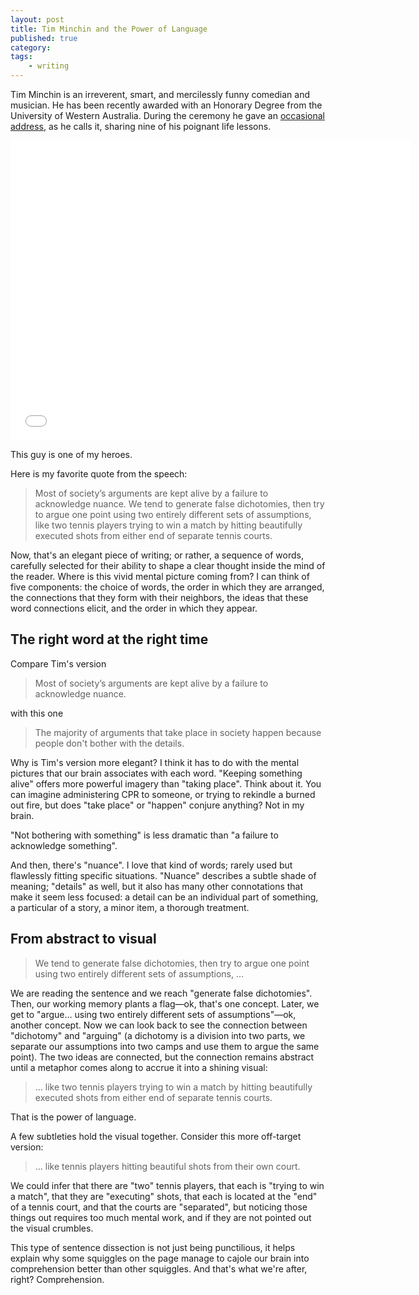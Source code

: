 ```yaml
---
layout: post
title: Tim Minchin and the Power of Language
published: true
category:
tags:
    - writing
---
```


Tim Minchin is an irreverent, smart, and mercilessly funny comedian and musician. He has been recently awarded with an Honorary Degree from the University of Western Australia. During the ceremony he gave an [occasional address](http://www.timminchin.com/2013/09/25/occasional-address/), as he calls it, sharing nine of his poignant life lessons.

<iframe width="640" height="480" src="//www.youtube.com/embed/yoEezZD71sc" frameborder="0" allowfullscreen></iframe>

<!--excerpt-->

This guy is one of my heroes.

Here is my favorite quote from the speech:

> Most of society’s arguments are kept alive by a failure to acknowledge nuance. We tend to generate false dichotomies, then try to argue one point using two entirely different sets of assumptions, like two tennis players trying to win a match by hitting beautifully executed shots from either end of separate tennis courts.

Now, that's an elegant piece of writing; or rather, a sequence of words, carefully selected for their ability to shape a clear thought inside the mind of the reader. Where is this vivid mental picture coming from? I can think of five components: the choice of words, the order in which they are arranged, the connections that they form with their neighbors, the ideas that these word connections elicit, and the order in which they appear.

## The right word at the right time

Compare Tim's version

> Most of society’s arguments are kept alive by a failure to acknowledge nuance.

with this one

> The majority of arguments that take place in society happen because people don't bother with the details.

Why is Tim's version more elegant? I think it has to do with the mental pictures that our brain associates with each word. "Keeping something alive" offers more powerful imagery than "taking place". Think about it. You can imagine administering CPR to someone, or trying to rekindle a burned out fire, but does "take place" or "happen" conjure anything? Not in my brain.

"Not bothering with something" is less dramatic than "a failure to acknowledge something".

And then, there's "nuance". I love that kind of words; rarely used but flawlessly fitting specific situations. "Nuance" describes a subtle shade of meaning; "details" as well, but it also has many other connotations that make it seem less focused: a detail can be an individual part of something, a particular of a story, a minor item, a thorough treatment.

## From abstract to visual

> We tend to generate false dichotomies, then try to argue one point using two entirely different sets of assumptions, …

We are reading the sentence and we reach "generate false dichotomies". Then, our working memory plants a flag—ok, that's one concept. Later, we get to "argue… using two entirely different sets of assumptions"—ok, another concept. Now we can look back to see the connection between "dichotomy" and "arguing" (a dichotomy is a division into two parts, we separate our assumptions into two camps and use them to argue the same point). The two ideas are connected, but the connection remains abstract until a metaphor comes along to accrue it into a shining visual:

> … like two tennis players trying to win a match by hitting beautifully executed shots from either end of separate tennis courts.

That is the power of language.

A few subtleties hold the visual together. Consider this more off-target version:

> … like tennis players hitting beautiful shots from their own court.

We could infer that there are "two" tennis players, that each is "trying to win a match", that they are "executing" shots, that each is located at the "end" of a tennis court, and that the courts are "separated", but noticing those things out requires too much mental work, and if they are not pointed out the visual crumbles.

This type of sentence dissection is not just being punctilious, it helps explain why some squiggles on the page manage to cajole our brain into comprehension better than other squiggles. And that's what we're after, right? Comprehension.



